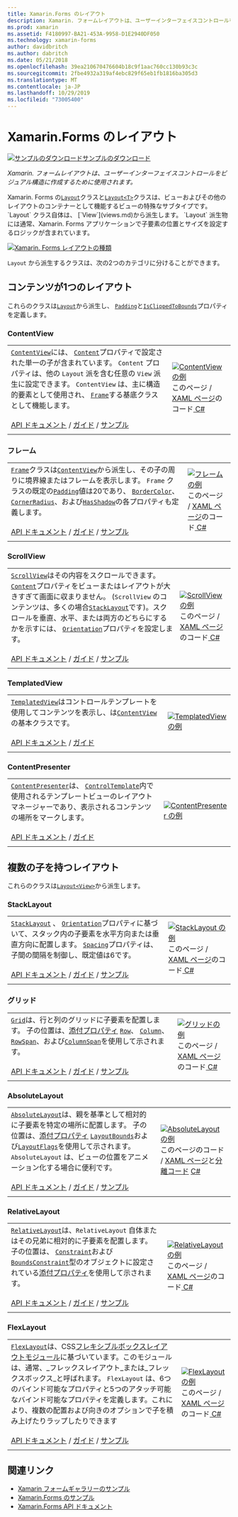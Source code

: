 ```yaml
---
title: Xamarin.Forms のレイアウト
description: Xamarin. フォームレイアウトは、ユーザーインターフェイスコントロールをビジュアル構造に作成するために使用されます。 この記事では、Xamarin. フォームに含まれているレイアウトの一覧を示します。
ms.prod: xamarin
ms.assetid: F4180997-BA21-453A-9958-D1E2940DF050
ms.technology: xamarin-forms
author: davidbritch
ms.author: dabritch
ms.date: 05/21/2018
ms.openlocfilehash: 39ea210670476604b18c9f1aac760cc130b93c3c
ms.sourcegitcommit: 2fbe4932a319af4ebc829f65eb1fb1816ba305d3
ms.translationtype: MT
ms.contentlocale: ja-JP
ms.lasthandoff: 10/29/2019
ms.locfileid: "73005400"
---
```

# <a name="xamarinforms-layouts"></a>Xamarin.Forms のレイアウト

[![サンプルのダウンロード](~/media/shared/download.png)サンプルのダウンロード](https://docs.microsoft.com/samples/xamarin/xamarin-forms-samples/formsgallery)

_Xamarin. フォームレイアウトは、ユーザーインターフェイスコントロールをビジュアル構造に作成するために使用されます。_

Xamarin. Forms の[`Layout`](xref:Xamarin.Forms.Layout)クラスと[`Layout<T>`](xref:Xamarin.Forms.Layout`1)クラスは、ビューおよびその他のレイアウトのコンテナーとして機能するビューの特殊なサブタイプです。 `Layout` クラス自体は、 [`View`](views.md)から派生します。 `Layout` 派生物には通常、Xamarin. Forms アプリケーションで子要素の位置とサイズを設定するロジックが含まれています。

[![Xamarin. Forms レイアウトの種類](layouts-images/layouts-sml.png "Xamarin. Forms レイアウトの種類")](layouts-images/layouts.png#lightbox "Xamarin. Forms レイアウトの種類")

`Layout` から派生するクラスは、次の2つのカテゴリに分けることができます。

## <a name="layouts-with-single-content"></a>コンテンツが1つのレイアウト

これらのクラスは[`Layout`](xref:Xamarin.Forms.Layout)から派生し、 [`Padding`](xref:Xamarin.Forms.Layout.Padding)と[`IsClippedToBounds`](xref:Xamarin.Forms.Layout.IsClippedToBounds)プロパティを定義します。

<a name="contentView" />

### <a name="contentview"></a>ContentView

|     |     |
| --- | --- |
| [`ContentView`](xref:Xamarin.Forms.ContentView)には、 [`Content`](xref:Xamarin.Forms.ContentView.Content)プロパティで設定された単一の子が含まれています。 `Content` プロパティは、他の `Layout` 派を含む任意の `View` 派生に設定できます。 `ContentView` は、主に構造的要素として使用され、 [`Frame`](#frame)する基底クラスとして機能します。<br /><br />[API ドキュメント](xref:Xamarin.Forms.ContentView) / [ガイド](~/xamarin-forms/user-interface/layouts/contentview.md) / [サンプル](https://docs.microsoft.com/samples/xamarin/xamarin-forms-samples/userinterface-cardview/) | [![ContentView の例](layouts-images/ContentView.png "ContentView の例")](layouts-images/ContentView-Large.png#lightbox "ContentView の例")<br />このページ  / [XAML ページ](https://github.com/xamarin/xamarin-forms-samples/blob/master/FormsGallery/FormsGallery/FormsGallery/XamlExamples/ContentViewDemoPage.xaml)のコード[ C# ](https://github.com/xamarin/xamarin-forms-samples/blob/master/FormsGallery/FormsGallery/FormsGallery/CodeExamples/ContentViewDemoPage.cs) |
|     |     |

<a named="frame" />

### <a name="frame"></a>フレーム

|     |     |
| --- | --- |
| [`Frame`](xref:Xamarin.Forms.Frame)クラスは[`ContentView`](#contentView)から派生し、その子の周りに境界線またはフレームを表示します。 `Frame` クラスの既定の[`Padding`](xref:Xamarin.Forms.Layout.Padding)値は20であり、 [`BorderColor`](xref:Xamarin.Forms.Frame.BorderColor)、 [`CornerRadius`](xref:Xamarin.Forms.Frame.CornerRadius)、および[`HasShadow`](xref:Xamarin.Forms.Frame.HasShadow)の各プロパティも定義します。<br /><br />[API ドキュメント](xref:Xamarin.Forms.Frame) / [ガイド](~/xamarin-forms/user-interface/layouts/frame.md) / [サンプル](https://docs.microsoft.com/samples/xamarin/xamarin-forms-samples/userinterface-frame/) | [![フレームの例](layouts-images/Frame.png "フレームの例")](layouts-images/Frame-Large.png#lightbox "フレームの例")<br />このページ  / [XAML ページ](https://github.com/xamarin/xamarin-forms-samples/blob/master/FormsGallery/FormsGallery/FormsGallery/XamlExamples/FrameDemoPage.xaml)のコード[ C# ](https://github.com/xamarin/xamarin-forms-samples/blob/master/FormsGallery/FormsGallery/FormsGallery/CodeExamples/FrameDemoPage.cs) |
|     |     |

<a name="scrollView" />

### <a name="scrollview"></a>ScrollView

|     |     |
| --- | --- |
| [`ScrollView`](xref:Xamarin.Forms.ScrollView)はその内容をスクロールできます。 [`Content`](xref:Xamarin.Forms.ScrollView.Content)プロパティをビューまたはレイアウトが大きすぎて画面に収まりません。 (`ScrollView` のコンテンツは、多くの場合[`StackLayout`](#stackLayout)です)。スクロールを垂直、水平、または両方のどちらにするかを示すには、 [`Orientation`](xref:Xamarin.Forms.ScrollView.Orientation)プロパティを設定します。<br /><br />[API ドキュメント](xref:Xamarin.Forms.ScrollView) / [ガイド](~/xamarin-forms/user-interface/layouts/scroll-view.md) / [サンプル](https://docs.microsoft.com/samples/xamarin/xamarin-forms-samples/userinterface-layout) | [![ScrollView の例](layouts-images/ScrollView.png "ScrollView の例")](layouts-images/ScrollView-Large.png#lightbox "ScrollView の例")<br />このページ  / [XAML ページ](https://github.com/xamarin/xamarin-forms-samples/blob/master/FormsGallery/FormsGallery/FormsGallery/XamlExamples/ScrollViewDemoPage.xaml)のコード[ C# ](https://github.com/xamarin/xamarin-forms-samples/blob/master/FormsGallery/FormsGallery/FormsGallery/CodeExamples/ScrollViewDemoPage.cs) |
|     |     |

### <a name="templatedview"></a>TemplatedView

|     |     |
| --- | --- |
| [`TemplatedView`](xref:Xamarin.Forms.TemplatedView)はコントロールテンプレートを使用してコンテンツを表示し、は[`ContentView`](#contentView)の基本クラスです。<br /><br />[API ドキュメント](xref:Xamarin.Forms.TemplatedView) / [ガイド](~/xamarin-forms/app-fundamentals/templates/control-templates/index.md) | [![TemplatedView の例](layouts-images/TemplatedView.png "TemplatedView の例")](layouts-images/TemplatedView.png#lightbox "TemplatedView の例") |
|     |     |

### <a name="contentpresenter"></a>ContentPresenter

|     |     |
| --- | --- |
| [`ContentPresenter`](xref:Xamarin.Forms.ContentPresenter)は、 [`ControlTemplate`](xref:Xamarin.Forms.ControlTemplate)内で使用されるテンプレートビューのレイアウトマネージャーであり、表示されるコンテンツの場所をマークします。<br /><br />[API ドキュメント](xref:Xamarin.Forms.ContentPresenter) / [ガイド](~/xamarin-forms/app-fundamentals/templates/control-templates/index.md) | [![ContentPresenter の例](layouts-images/ContentPresenter.png "ContentPresenter の例")](layouts-images/ContentPresenter.png#lightbox "ContentPresenter の例") |
|     |     |

## <a name="layouts-with-multiple-children"></a>複数の子を持つレイアウト

これらのクラスは[`Layout<View>`](xref:Xamarin.Forms.Layout`1)から派生します。

<a name="stackLayout" />

### <a name="stacklayout"></a>StackLayout

|     |     |
| --- | --- |
| [`StackLayout`](xref:Xamarin.Forms.StackLayout) 、 [`Orientation`](xref:Xamarin.Forms.StackLayout.Orientation)プロパティに基づいて、スタック内の子要素を水平方向または垂直方向に配置します。 [`Spacing`](xref:Xamarin.Forms.StackLayout.Spacing)プロパティは、子間の間隔を制御し、既定値は6です。<br /><br />[API ドキュメント](xref:Xamarin.Forms.StackLayout) / [ガイド](~/xamarin-forms/user-interface/layouts/stack-layout.md) / [サンプル](https://docs.microsoft.com/samples/xamarin/xamarin-forms-samples/userinterface-layout)| [![StackLayout の例](layouts-images/StackLayout.png "StackLayout の例")](layouts-images/StackLayout-Large.png#lightbox "StackLayout の例")<br />このページ  / [XAML ページ](https://github.com/xamarin/xamarin-forms-samples/blob/master/FormsGallery/FormsGallery/FormsGallery/XamlExamples/StackLayoutDemoPage.xaml)のコード[ C# ](https://github.com/xamarin/xamarin-forms-samples/blob/master/FormsGallery/FormsGallery/FormsGallery/CodeExamples/StackLayoutDemoPage.cs) |
|     |     |

<a name="grid" />

### <a name="grid"></a>グリッド

|     |     |
| --- | --- |
| [`Grid`](xref:Xamarin.Forms.Grid)は、行と列のグリッドに子要素を配置します。 子の位置は、[添付プロパティ](~/xamarin-forms/xaml/attached-properties.md) [`Row`](xref:Xamarin.Forms.Grid.RowProperty)、 [`Column`](xref:Xamarin.Forms.Grid.ColumnProperty)、 [`RowSpan`](xref:Xamarin.Forms.Grid.RowSpanProperty)、および[`ColumnSpan`](xref:Xamarin.Forms.Grid.ColumnSpanProperty)を使用して示されます。<br /><br />[API ドキュメント](xref:Xamarin.Forms.Grid) / [ガイド](~/xamarin-forms/user-interface/layouts/grid.md) / [サンプル](https://docs.microsoft.com/samples/xamarin/xamarin-forms-samples/userinterface-layout) | [![グリッドの例](layouts-images/Grid.png "グリッドの例")](layouts-images/Grid-Large.png#lightbox "グリッドの例")<br />このページ  / [XAML ページ](https://github.com/xamarin/xamarin-forms-samples/blob/master/FormsGallery/FormsGallery/FormsGallery/XamlExamples/GridDemoPage.xaml)のコード[ C# ](https://github.com/xamarin/xamarin-forms-samples/blob/master/FormsGallery/FormsGallery/FormsGallery/CodeExamples/GridDemoPage.cs) |
|     |     |

### <a name="absolutelayout"></a>AbsoluteLayout

|     |     |
| --- | --- |
| [`AbsoluteLayout`](xref:Xamarin.Forms.AbsoluteLayout)は、親を基準として相対的に子要素を特定の場所に配置します。 子の位置は、[添付プロパティ](~/xamarin-forms/xaml/attached-properties.md) [`LayoutBounds`](xref:Xamarin.Forms.AbsoluteLayout.LayoutBoundsProperty)および[`LayoutFlags`](xref:Xamarin.Forms.AbsoluteLayout.LayoutFlagsProperty)を使用して示されます。 `AbsoluteLayout` は、ビューの位置をアニメーション化する場合に便利です。<br /><br />[API ドキュメント](xref:Xamarin.Forms.AbsoluteLayout) / [ガイド](~/xamarin-forms/user-interface/layouts/absolute-layout.md) / [サンプル](https://docs.microsoft.com/samples/xamarin/xamarin-forms-samples/userinterface-layout) | [![AbsoluteLayout の例](layouts-images/AbsoluteLayout.png "AbsoluteLayout の例")](layouts-images/AbsoluteLayout-Large.png#lightbox "AbsoluteLayout の例")<br />このページのコード  / [XAML ページ](https://github.com/xamarin/xamarin-forms-samples/blob/master/FormsGallery/FormsGallery/FormsGallery/XamlExamples/AbsoluteLayoutDemoPage.xaml)と[分離コード](https://github.com/xamarin/xamarin-forms-samples/blob/master/FormsGallery/FormsGallery/FormsGallery/XamlExamples/AbsoluteLayoutDemoPage.xaml.cs) [ C# ](https://github.com/xamarin/xamarin-forms-samples/blob/master/FormsGallery/FormsGallery/FormsGallery/CodeExamples/AbsoluteLayoutdDemoPage.cs) |
|     |     |

### <a name="relativelayout"></a>RelativeLayout

|     |     |
| --- | --- |
| [`RelativeLayout`](xref:Xamarin.Forms.RelativeLayout)は、`RelativeLayout` 自体またはその兄弟に相対的に子要素を配置します。 子の位置は、 [`Constraint`](xref:Xamarin.Forms.Constraint)および[`BoundsConstraint`](xref:Xamarin.Forms.Constraint)型のオブジェクトに設定されている[添付プロパティ](~/xamarin-forms/xaml/attached-properties.md)を使用して示されます。<br /><br />[API ドキュメント](xref:Xamarin.Forms.RelativeLayout) / [ガイド](~/xamarin-forms/user-interface/layouts/relative-layout.md) / [サンプル](https://docs.microsoft.com/samples/xamarin/xamarin-forms-samples/userinterface-layout) | [![RelativeLayout の例](layouts-images/RelativeLayout.png "RelativeLayout の例")](layouts-images/RelativeLayout-Large.png#lightbox "RelativeLayout の例")<br />このページ  / [XAML ページ](https://github.com/xamarin/xamarin-forms-samples/blob/master/FormsGallery/FormsGallery/FormsGallery/XamlExamples/RelativeLayoutDemoPage.xaml)のコード[ C# ](https://github.com/xamarin/xamarin-forms-samples/blob/master/FormsGallery/FormsGallery/FormsGallery/CodeExamples/RelativeLayoutDemoPage.cs) |
|     |     |

### <a name="flexlayout"></a>FlexLayout

|     |     |
| --- | --- |
| [`FlexLayout`](xref:Xamarin.Forms.FlexLayout)は、CSS[フレキシブルボックスレイアウトモジュール](https://www.w3.org/TR/css-flexbox-1/)に基づいています。このモジュールは、通常、_フレックスレイアウト_または_フレックスボックス_と呼ばれます。 `FlexLayout` は、6つのバインド可能なプロパティと5つのアタッチ可能なバインド可能なプロパティを定義します。これにより、複数の配置および向きのオプションで子を積み上げたりラップしたりできます<br /><br />[API ドキュメント](xref:Xamarin.Forms.FlexLayout) / [ガイド](~/xamarin-forms/user-interface/layouts/flex-layout.md) / [サンプル](https://docs.microsoft.com/samples/xamarin/xamarin-forms-samples/userinterface-flexlayoutdemos) | [![FlexLayout の例](layouts-images/FlexLayout.png "FlexLayout の例")](layouts-images/FlexLayout-Large.png#lightbox "FlexLayout の例")<br />このページ  / [XAML ページ](https://github.com/xamarin/xamarin-forms-samples/blob/master/FormsGallery/FormsGallery/FormsGallery/XamlExamples/FlexLayoutDemoPage.xaml)のコード[ C# ](https://github.com/xamarin/xamarin-forms-samples/blob/master/FormsGallery/FormsGallery/FormsGallery/CodeExamples/FlexLayoutDemoPage.cs) |
|     |     |

## <a name="related-links"></a>関連リンク

- [Xamarin フォームギャラリーのサンプル](https://docs.microsoft.com/samples/xamarin/xamarin-forms-samples/formsgallery)
- [Xamarin.Forms のサンプル](https://docs.microsoft.com/samples/browse/?products=xamarin&term=Xamarin.Forms)
- [Xamarin.Forms API ドキュメント](https://docs.microsoft.com/dotnet/api/xamarin.forms?view=xamarin-forms)
